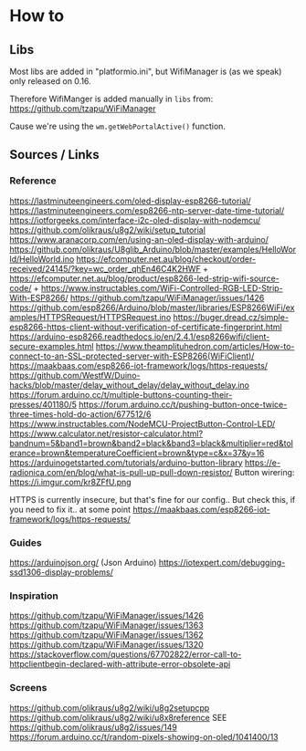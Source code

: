 # How to

## Libs

Most libs are added in "platformio.ini", but WifiManager is (as we speak) only released on 0.16.

Therefore WifiManger is added manually in `libs` from:
https://github.com/tzapu/WiFiManager

Cause we're using the `wm.getWebPortalActive()` function.

## Sources / Links

### Reference

https://lastminuteengineers.com/oled-display-esp8266-tutorial/
https://lastminuteengineers.com/esp8266-ntp-server-date-time-tutorial/
https://iotforgeeks.com/interface-i2c-oled-display-with-nodemcu/
https://github.com/olikraus/u8g2/wiki/setup_tutorial
https://www.aranacorp.com/en/using-an-oled-display-with-arduino/
https://github.com/olikraus/U8glib_Arduino/blob/master/examples/HelloWorld/HelloWorld.ino
https://efcomputer.net.au/blog/checkout/order-received/24145/?key=wc_order_qhEn46C4K2HWF + https://efcomputer.net.au/blog/product/esp8266-led-strip-wifi-source-code/ + https://www.instructables.com/WiFi-Controlled-RGB-LED-Strip-With-ESP8266/
https://github.com/tzapu/WiFiManager/issues/1426
https://github.com/esp8266/Arduino/blob/master/libraries/ESP8266WiFi/examples/HTTPSRequest/HTTPSRequest.ino
https://buger.dread.cz/simple-esp8266-https-client-without-verification-of-certificate-fingerprint.html
https://arduino-esp8266.readthedocs.io/en/2.4.1/esp8266wifi/client-secure-examples.html
https://www.theamplituhedron.com/articles/How-to-connect-to-an-SSL-protected-server-with-ESP8266(WiFiClient)/
https://maakbaas.com/esp8266-iot-framework/logs/https-requests/
https://github.com/WestfW/Duino-hacks/blob/master/delay_without_delay/delay_without_delay.ino
https://forum.arduino.cc/t/multiple-buttons-counting-their-presses/401180/5
https://forum.arduino.cc/t/pushing-button-once-twice-three-times-hold-do-action/677512/6
https://www.instructables.com/NodeMCU-ProjectButton-Control-LED/
https://www.calculator.net/resistor-calculator.html?bandnum=5&band1=brown&band2=black&band3=black&multiplier=red&tolerance=brown&temperatureCoefficient=brown&type=c&x=37&y=16
https://arduinogetstarted.com/tutorials/arduino-button-library
https://e-radionica.com/en/blog/what-is-pull-up-pull-down-resistor/
Button wirering: https://i.imgur.com/kr8ZFfU.png

HTTPS is currently insecure, but that's fine for our config.. But check this, if you need to fix it.. at some point
https://maakbaas.com/esp8266-iot-framework/logs/https-requests/

### Guides

https://arduinojson.org/ (Json Arduino)
https://iotexpert.com/debugging-ssd1306-display-problems/

### Inspiration

https://github.com/tzapu/WiFiManager/issues/1426
https://github.com/tzapu/WiFiManager/issues/1363
https://github.com/tzapu/WiFiManager/issues/1362
https://github.com/tzapu/WiFiManager/issues/1320
https://stackoverflow.com/questions/67702822/error-call-to-httpclientbegin-declared-with-attribute-error-obsolete-api

### Screens

https://github.com/olikraus/u8g2/wiki/u8g2setupcpp
https://github.com/olikraus/u8g2/wiki/u8x8reference
SEE https://github.com/olikraus/u8g2/issues/149
https://forum.arduino.cc/t/random-pixels-showing-on-oled/1041400/13
